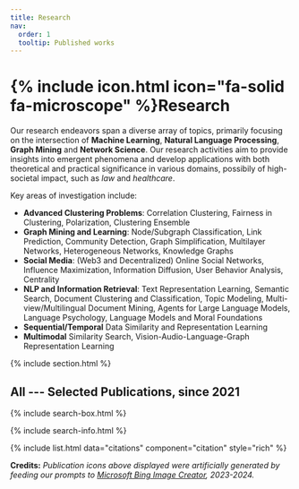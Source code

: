 ```yaml
---
title: Research
nav:
  order: 1
  tooltip: Published works
---
```


# {% include icon.html icon="fa-solid fa-microscope" %}Research

Our research endeavors span a diverse array of topics, primarily focusing on the intersection of **Machine Learning**, **Natural Language Processing**, **Graph Mining** and **Network Science**. Our research activities aim to provide insights into emergent phenomena and develop applications with both theoretical and practical significance in various domains, possibily of high-societal impact, such as *law* and *healthcare*.  

Key areas of investigation include:

- **Advanced Clustering Problems**: Correlation Clustering, Fairness in Clustering, Polarization, Clustering Ensemble
- **Graph Mining and Learning**:  Node/Subgraph Classification, Link Prediction, Community Detection, Graph Simplification, Multilayer Networks, Heterogeneous Networks, Knowledge Graphs
- **Social Media**: (Web3 and Decentralized) Online Social Networks, Influence Maximization, Information Diffusion, User Behavior Analysis, Centrality
- **NLP and Information Retrieval**: Text Representation Learning, Semantic Search, Document Clustering and Classification, Topic Modeling, Multi-view/Multilingual Document Mining, Agents for Large Language Models, Language Psychology, Language Models and Moral Foundations
- **Sequential/Temporal** Data Similarity and Representation Learning
- **Multimodal** Similarity Search, Vision-Audio-Language-Graph Representation Learning 




 

{% include section.html %}

## All  --- **Selected** Publications, **since 2021**

{% include search-box.html %}

{% include search-info.html %}

{% include list.html data="citations" component="citation" style="rich" %}

**Credits:** *Publication icons above displayed were artificially generated by feeding our prompts to [Microsoft Bing Image Creator](https://www.bing.com), 2023-2024.*
